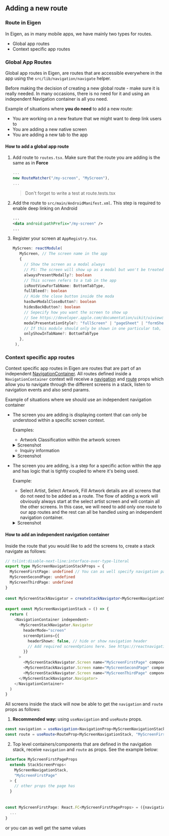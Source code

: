 ## Adding a new route

### Route in Eigen

In Eigen, as in many mobile apps, we have mainly two types for routes.

- Global app routes
- Context specific app routes

### Global App Routes

Global app routes in Eigen, are routes that are accessible everywhere in the app using the `src/lib/navigation/navigate` helper.

Before making the decision of creating a new global route - make sure it is really needed. In many occasions, there is no need for it and using an independent Navigation container is all you need.

Example of situations where **you do need** to add a new route:

- You are working on a new feature that we might want to deep link users to
- You are adding a new native screen
- You are adding a new tab to the app

#### How to add a global app route

1. Add route to `routes.tsx`. Make sure that the route you are adding is the same as in **Force**
   ```typescript
   ...
   new RouteMatcher("/my-screen", "MyScreen"),
   ...
   ```
   > Don't forget to write a test at route.tests.tsx
2. Add the route to `src/main/AndroidManifest.xml`. This step is required to enable deep linking on Android
   ```xml
   ...
   <data android:pathPrefix="/my-screen" />
   ...
   ```
3. Register your screen at `AppRegistry.tsx`.
   ```typescript
   MyScreen: reactModule(
      MyScreen, // The screen name in the app
      {
        // Show the screen as a modal always
        // PS: The screen will show up as a modal but won't be treated as modal. This is great to avoid common modal pifalls
        alwaysPresentModally?: boolean
        // This screen refers to a tab in the app
        isRootViewForTabName: BottomTabType,
        fullBleed?: boolean
        // Hide the close button inside the moda
        hasOwnModalCloseButton?: boolean
        hidesBackButton?: boolean
        // Sepecify how you want the screen to show up
        // See https://developer.apple.com/documentation/uikit/uiviewcontroller/1621355-modalpresentationstyle?language=objc
        modalPresentationStyle?: "fullScreen" | "pageSheet" | "formSheet"
        // If this module should only be shown in one particular tab, add it here
        onlyShowInTabName?: BottomTabType
      },
    ),
   ```

### Context specific app routes

Context specific app routes in Eigen are routes that are part of an independent [NavigationContainer](https://reactnavigation.org/docs/navigation-container/). All routes defined inside a `NavigationContainer` context will receive a [navigation](https://reactnavigation.org/docs/navigation-prop/) and [route](https://reactnavigation.org/docs/glossary-of-terms/#route-prop) props which allow you to navigate through the different screens in a stack, listen to navigation events and also send params.

Example of situations where we should use an independent navigation container

- The screen you are adding is displaying content that can only be understood within a specific screen context.

  Examples:

  - Artwork Classification within the artwork screen
  <details><summary>Screenshot</summary>

  ![artwork-classification](./screenshots/adding-a-new-route-artwork-classification.gif)
  </details>

  - Inquiry information
  <details><summary>Screenshot</summary>

  ![inquiry-information](./screenshots/adding-a-new-route-inquiry-information.gif)
  </details>

- The screen you are adding, is a step for a specific action within the app and has logic that is tightly coupled to where it's being used.

  Example:

  - Select Artist, Select Artwork, Fill Artwork details are all screens that do not need to be added as a route. The flow of adding a work will obviously always start at the select artist screen and will contain all the other screens. In this case, we will need to add only one route to our app routes and the rest can all be handled using an independent navigation container.
  <details><summary>Screenshot</summary>

  ![inquiry-information](./screenshots/adding-a-new-route-add-artwork-to-my-collection.gif)
  </details>

#### How to add an independent navigation container

Inside the route that you would like to add the screens to, create a stack navigate as follows:

```typescript
// tslint:disable-next-line:interface-over-type-literal
export type MyScreenNavigationStackProps = {
  MyScreenFirstPage: undefined // You can as well specify navigation params here. Check react-navigation docs
  MyScreenSecondPage: undefined
  MyScreenThirdPage: undefined
}

const MyScreenStackNavigator = createStackNavigator<MyScreenNavigationStack>()

export const MyScreenNavigationStack = () => {
  return (
    <NavigationContainer independent>
      <MyScreenStackNavigator.Navigator
        headerMode="screen"
        screenOptions={{
          headerShown: false, // hide or show navigation header
          // Add required screenOptions here. See https://reactnavigation.org/docs/group/#screenoptions
        }}
      >
        <MyScreenStackNavigator.Screen name="MyScreenFirstPage" component={MyScreenFirstPage} />
        <MyScreenStackNavigator.Screen name="MyScreenSecondPage" component={MyScreenSecondPage} />
        <MyScreenStackNavigator.Screen name="MyScreenThirdPage" component={MyScreenThirdPage} />
      </MyScreenStackNavigator.Navigator>
    </NavigationContainer>
  )
}
```

All screens inside the stack will now be able to get the `navigation` and `route` props as follows:

1. **Recommended way:** using `useNavigation` and `useRoute` props.

```typescript
const navigation = useNavigation<NavigationProp<MyScreenNavigationStack, "MyScreenFirstPage">>()
const route = useRoute<RouteProp<MyScreenNavigationStack, "MyScreenFirstPage">>()
```

2. Top level containers/components that are defined in the navigation stack, receive `navigation` and `route` as props. See the example below:

```typescript
interface MyScreenFirstPageProps
  extends StackScreenProps<
    MyScreenNavigationStack,
    "MyScreenFirstPage"
  > {
    // other props the page has
  }


const MyScreenFirstPage: React.FC<MyScreenFirstPageProps> = ({navigation, route}) => {
  ...
}
```

or you can as well get the same values
